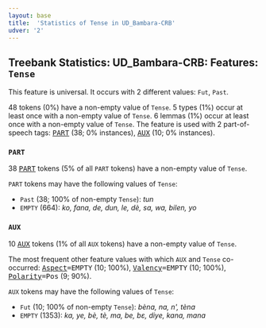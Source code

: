 ```yaml
---
layout: base
title:  'Statistics of Tense in UD_Bambara-CRB'
udver: '2'
---
```


## Treebank Statistics: UD_Bambara-CRB: Features: `Tense`

This feature is universal.
It occurs with 2 different values: `Fut`, `Past`.

48 tokens (0%) have a non-empty value of `Tense`.
5 types (1%) occur at least once with a non-empty value of `Tense`.
6 lemmas (1%) occur at least once with a non-empty value of `Tense`.
The feature is used with 2 part-of-speech tags: <tt><a href="bm_crb-pos-PART.html">PART</a></tt> (38; 0% instances), <tt><a href="bm_crb-pos-AUX.html">AUX</a></tt> (10; 0% instances).

### `PART`

38 <tt><a href="bm_crb-pos-PART.html">PART</a></tt> tokens (5% of all `PART` tokens) have a non-empty value of `Tense`.

`PART` tokens may have the following values of `Tense`:

* `Past` (38; 100% of non-empty `Tense`): <em>tun</em>
* `EMPTY` (664): <em>ko, fana, de, dun, le, dè, sa, wa, bilen, yo</em>

### `AUX`

10 <tt><a href="bm_crb-pos-AUX.html">AUX</a></tt> tokens (1% of all `AUX` tokens) have a non-empty value of `Tense`.

The most frequent other feature values with which `AUX` and `Tense` co-occurred: <tt><a href="bm_crb-feat-Aspect.html">Aspect</a></tt><tt>=EMPTY</tt> (10; 100%), <tt><a href="bm_crb-feat-Valency.html">Valency</a></tt><tt>=EMPTY</tt> (10; 100%), <tt><a href="bm_crb-feat-Polarity.html">Polarity</a></tt><tt>=Pos</tt> (9; 90%).

`AUX` tokens may have the following values of `Tense`:

* `Fut` (10; 100% of non-empty `Tense`): <em>bèna, na, n', tèna</em>
* `EMPTY` (1353): <em>ka, ye, bè, tè, ma, be, bɛ, diye, kana, mana</em>

